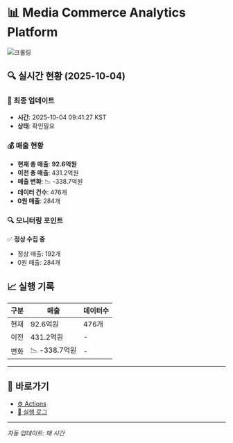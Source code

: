 # 📊 Media Commerce Analytics Platform

![크롤링](https://img.shields.io/badge/크롤링-확인필요-orange)

## 🔍 실시간 현황 (2025-10-04)

### 📍 최종 업데이트
- **시간**: 2025-10-04 09:41:27 KST
- **상태**: 확인필요

### 💰 매출 현황
- **현재 총 매출**: **92.6억원**
- **이전 총 매출**: 431.2억원
- **매출 변화**: 📉 -338.7억원
- **데이터 건수**: 476개
- **0원 매출**: 284개

### 🔍 모니터링 포인트

✅ **정상 수집 중**
- 정상 매출: 192개
- 0원 매출: 284개


## 📈 실행 기록

| 구분 | 매출 | 데이터수 |
|------|------|----------|
| 현재 | 92.6억원 | 476개 |
| 이전 | 431.2억원 | - |
| 변화 | 📉 -338.7억원 | - |

---

## 🔗 바로가기

- [⚙️ Actions](../../actions)
- [📝 실행 로그](../../actions/workflows/daily_scraping.yml)

---

*자동 업데이트: 매 시간*
